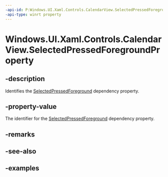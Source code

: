 ```yaml
---
-api-id: P:Windows.UI.Xaml.Controls.CalendarView.SelectedPressedForegroundProperty
-api-type: winrt property
---
```


# Windows.UI.Xaml.Controls.CalendarView.SelectedPressedForegroundProperty

<!--
public static Windows.UI.Xaml.DependencyProperty SelectedPressedForegroundProperty { get; }
-->


## -description

Identifies the [SelectedPressedForeground](calendarview_selectedpressedforeground.md) dependency property.

## -property-value

The identifier for the [SelectedPressedForeground](calendarview_selectedpressedforeground.md) dependency property.

## -remarks

## -see-also

## -examples



